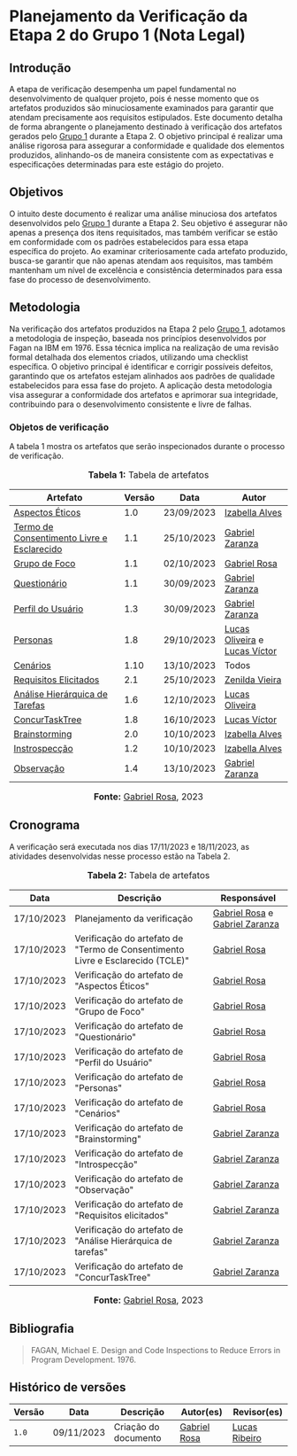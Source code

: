 # Planejamento da Verificação da Etapa 2 do Grupo 1 (Nota Legal)

## Introdução

A etapa de verificação desempenha um papel fundamental no desenvolvimento de qualquer projeto, pois é nesse momento que os artefatos produzidos são minuciosamente examinados para garantir que atendam precisamente aos requisitos estipulados. Este documento detalha de forma abrangente o planejamento destinado à verificação dos artefatos gerados pelo [Grupo 1](https://interacao-humano-computador.github.io/2023.2-NotaLegal/) durante a Etapa 2. O objetivo principal é realizar uma análise rigorosa para assegurar a conformidade e qualidade dos elementos produzidos, alinhando-os de maneira consistente com as expectativas e especificações determinadas para este estágio do projeto.

## Objetivos

O intuito deste documento é realizar uma análise minuciosa dos artefatos desenvolvidos pelo [Grupo 1](https://interacao-humano-computador.github.io/2023.2-NotaLegal/) durante a Etapa 2. Seu objetivo é assegurar não apenas a presença dos itens requisitados, mas também verificar se estão em conformidade com os padrões estabelecidos para essa etapa específica do projeto. Ao examinar criteriosamente cada artefato produzido, busca-se garantir que não apenas atendam aos requisitos, mas também mantenham um nível de excelência e consistência determinados para essa fase do processo de desenvolvimento.

## Metodologia

Na verificação dos artefatos produzidos na Etapa 2 pelo [Grupo 1](https://interacao-humano-computador.github.io/2023.2-NotaLegal/), adotamos a metodologia de inspeção, baseada nos princípios desenvolvidos por Fagan na IBM em 1976. Essa técnica implica na realização de uma revisão formal detalhada dos elementos criados, utilizando uma checklist específica. O objetivo principal é identificar e corrigir possíveis defeitos, garantindo que os artefatos estejam alinhados aos padrões de qualidade estabelecidos para essa fase do projeto. A aplicação desta metodologia visa assegurar a conformidade dos artefatos e aprimorar sua integridade, contribuindo para o desenvolvimento consistente e livre de falhas.

### Objetos de verificação

A tabela 1 mostra os artefatos que serão inspecionados durante o processo de verificação.

<div align="center">
<font size="3"><p style="text-align: center"><b>Tabela 1:</b> Tabela de artefatos </p></font>


<table>

<thead>
    <tr>
        <th>Artefato</th>
        <th>Versão</th>
        <th>Data</th>
        <th>Autor</th>
    </tr>
</thead>
<tbody>
    <tr>
        <td>  <a href="https://interacao-humano-computador.github.io/2023.2-NotaLegal/analise%20de%20requisitos/aspectos-eticos/">Aspectos Éticos</a> </td>
        <td> 1.0  </td>
        <td> 23/09/2023 </td>
        <td> <a href="https://github.com/izabellaalves">Izabella Alves</a> </td>
    </tr>
    <tr>
        <td> <a href="https://interacao-humano-computador.github.io/2023.2-NotaLegal/analise%20de%20requisitos/tecnicas-perfil-usuario/termo_de_consentimento_perfilUsuario/">Termo de Consentimento Livre e Esclarecido</a> </td>
        <td> 1.1  </td>
        <td> 25/10/2023 </td>
        <td><a href="https://github.com/GZaranza">Gabriel Zaranza</a></td>
    </tr>
    <tr>
        <td>  <a href="https://interacao-humano-computador.github.io/2023.2-NotaLegal/analise%20de%20requisitos/tecnicas-perfil-usuario/grupo_de_foco/">Grupo de Foco</a> </td>
        <td> 1.1  </td>
        <td> 02/10/2023	 </td>
        <td><a href="https://github.com/gabrielrosa09">Gabriel Rosa</a>  </td>
    </tr>
    <tr>
        <td>  <a href="https://interacao-humano-computador.github.io/2023.2-NotaLegal/analise%20de%20requisitos/tecnicas-perfil-usuario/questionario/">Questionário</a> </td>
        <td> 1.1  </td>
        <td> 30/09/2023	 </td>
        <td> <a href="https://github.com/GZaranza">Gabriel Zaranza</a> </td>
    </tr>
    <tr>
        <td>  <a href="https://interacao-humano-computador.github.io/2023.2-NotaLegal/analise%20de%20requisitos/perfil_usuario/">Perfil do Usuário</a> </td>
        <td> 1.3  </td>
        <td> 	30/09/2023 </td>
        <td> <a href="https://github.com/GZaranza">Gabriel Zaranza</a> </td>
    </tr>
    <tr>
        <td>  <a href="https://interacao-humano-computador.github.io/2023.2-NotaLegal/analise%20de%20requisitos/personas/">Personas</a> </td>
        <td>  1.8  </td>
        <td> 	29/10/2023 </td>
        <td> <a href="https://github.com/LucasOliveiraDiasMarquesFerreira">Lucas Oliveira</a> e <a href="https://github.com/Lucas13032003">Lucas Víctor</a></td>
    </tr>
    <tr>
        <td>  <a href="https://interacao-humano-computador.github.io/2023.2-NotaLegal/analise%20de%20requisitos/cenarios/">Cenários</a> </td>
        <td>  1.10 </td>
        <td> 13/10/2023	 </td>
        <td> Todos </td>
    </tr>
    <tr>
        <td>  <a href="https://github.com/Interacao-Humano-Computador/2023.2-NotaLegal/blob/main/docs/analise%20de%20requisitos/requisitos-elicitados.md">Requisitos Elicitados</a> </td>
        <td>  2.1 </td>
        <td> 25/10/2023	 </td>
        <td> <a href="https://github.com/zenildavieira">Zenilda Vieira</a> </td>
    </tr>
    <tr>
        <td>  <a href="https://github.com/Interacao-Humano-Computador/2023.2-NotaLegal/blob/main/docs/analise%20de%20requisitos/tecnicas-analise-de-tarefas/hta.md?plain=1">Análise Hierárquica de Tarefas</a> </td>
        <td>  1.6 </td>
        <td> 12/10/2023	 </td>
        <td> <a href="https://github.com/LucasOliveiraDiasMarquesFerreira">Lucas Oliveira</a> </td>
    </tr>
    <tr>
        <td>  <a href="https://github.com/Interacao-Humano-Computador/2023.2-NotaLegal/blob/main/docs/analise%20de%20requisitos/tecnicas-analise-de-tarefas/ctt.md">ConcurTaskTree</a> </td>
        <td>  1.8 </td>
        <td> 16/10/2023	 </td>
        <td> <a href="https://github.com/Lucas13032003">Lucas Víctor</a> </td>
    </tr>
    <tr>
        <td>  <a href="https://github.com/Interacao-Humano-Computador/2023.2-NotaLegal/blob/main/docs/analise%20de%20requisitos/tecnicas-elicitacao/brainstorming.md">Brainstorming</a> </td>
        <td>  2.0 </td>
        <td> 10/10/2023	 </td>
        <td> <a href="https://github.com/izabellaalves">Izabella Alves</a> </td>
    </tr>
    <tr>
        <td>  <a href="https://github.com/Interacao-Humano-Computador/2023.2-NotaLegal/blob/main/docs/analise%20de%20requisitos/tecnicas-elicitacao/instrospeccao.md">Instrospecção</a> </td>
        <td>  1.2 </td>
        <td> 10/10/2023	 </td>
        <td> <a href="https://github.com/izabellaalves">Izabella Alves</a> </td>
    </tr>
    <tr>
        <td>  <a href="https://github.com/Interacao-Humano-Computador/2023.2-NotaLegal/blob/main/docs/analise%20de%20requisitos/tecnicas-elicitacao/observacao.md">Observação</a> </td>
        <td>  1.4 </td>
        <td> 13/10/2023	 </td>
        <td> <a href="https://github.com/GZaranza">Gabriel Zaranza</a> </td>
    </tr>
         
</tbody>
</table>

<font size="3"><p style="text-align: center"><b>Fonte:</b> <a href="https://github.com/gabrielrosa09">Gabriel Rosa</a>, 2023</p></font>
</div>

## Cronograma

A verificação será executada nos dias 17/11/2023 e 18/11/2023, as atividades desenvolvidas nesse processo estão na Tabela 2.

<div align="center">
<font size="3"><p style="text-align: center"><b>Tabela 2:</b> Tabela de artefatos </p></font>


<table>

<thead>
    <tr>
        <th>Data</th>
        <th>Descrição</th>
        <th>Responsável</th>
    </tr>
</thead>
<tbody>
    <tr>
        <td>  17/10/2023 </td>
        <td>  Planejamento da verificação </td>
        <td> <a href="https://github.com/gabrielrosa09">Gabriel Rosa</a> e <a href="https://github.com/GZaranza">Gabriel Zaranza</a> </td>
    </tr>
    <tr>
        <td>  17/10/2023 </td>
        <td>  Verificação do artefato de "Termo de Consentimento Livre e Esclarecido (TCLE)" </td>
        <td> <a href="https://github.com/gabrielrosa09">Gabriel Rosa</a> </td>
    </tr>
    <tr>
        <td>  17/10/2023 </td>
        <td>  Verificação do artefato de "Aspectos Éticos" </td>
        <td> <a href="https://github.com/gabrielrosa09">Gabriel Rosa</a> </td>
    </tr>
    <tr>
        <td>  17/10/2023 </td>
        <td>  Verificação do artefato de "Grupo de Foco" </td>
        <td> <a href="https://github.com/gabrielrosa09">Gabriel Rosa</a> </td>
    </tr>
    <tr>
        <td>  17/10/2023 </td>
        <td>  Verificação do artefato de "Questionário" </td>
        <td> <a href="https://github.com/gabrielrosa09">Gabriel Rosa</a> </td>
    </tr>
    <tr>
        <td>  17/10/2023 </td>
        <td>  Verificação do artefato de "Perfil do Usuário" </td>
        <td> <a href="https://github.com/gabrielrosa09">Gabriel Rosa</a> </td>
    </tr>
    <tr>
        <td>  17/10/2023 </td>
        <td>  Verificação do artefato de "Personas" </td>
        <td> <a href="https://github.com/gabrielrosa09">Gabriel Rosa</a> </td>
    </tr>
    <tr>
        <td>  17/10/2023 </td>
        <td>  Verificação do artefato de "Cenários" </td>
        <td> <a href="https://github.com/gabrielrosa09">Gabriel Rosa</a> </td>
    </tr>
    <tr>
        <td>  17/10/2023 </td>
        <td>  Verificação do artefato de "Brainstorming" </td>
        <td> <a href="https://github.com/GZaranza">Gabriel Zaranza</a> </td>
    </tr>
    <tr>
        <td>  17/10/2023 </td>
        <td>  Verificação do artefato de "Introspecção" </td>
        <td> <a href="https://github.com/GZaranza">Gabriel Zaranza</a> </td>
    </tr>
    <tr>
        <td>  17/10/2023 </td>
        <td>  Verificação do artefato de "Observação" </td>
        <td> <a href="https://github.com/GZaranza">Gabriel Zaranza</a> </td>
    </tr>
    <tr>
        <td>  17/10/2023 </td>
        <td>  Verificação do artefato de "Requisitos elicitados" </td>
        <td> <a href="https://github.com/GZaranza">Gabriel Zaranza</a> </td>
    </tr>
    <tr>
        <td>  17/10/2023 </td>
        <td>  Verificação do artefato de "Análise Hierárquica de tarefas" </td>
       <td> <a href="https://github.com/GZaranza">Gabriel Zaranza</a> </td>
    </tr>
    <tr>
        <td>  17/10/2023 </td>
        <td>  Verificação do artefato de "ConcurTaskTree" </td>
        <td> <a href="https://github.com/GZaranza">Gabriel Zaranza</a> </td>
    </tr>
</tbody>
</table>


<font size="3"><p style="text-align: center"><b>Fonte:</b> <a href="https://github.com/gabrielrosa09">Gabriel Rosa</a>, 2023</p></font>
</div>


## Bibliografia
>
> FAGAN, Michael E. Design and Code Inspections to Reduce Errors in Program Development. 1976.

## Histórico de versões


| Versão | Data       | Descrição                                 | Autor(es)                                                                                           | Revisor(es)                                      |
| ------ | ---------- | ----------------------------------------- | --------------------------------------------------------------------------------------------------- | --------------------- |
| `1.0`  | 09/11/2023 | Criação do documento                | [Gabriel Rosa](https://github.com/gabrielrosa09) | [Lucas Ribeiro](https://github.com/lucassouzs)|
